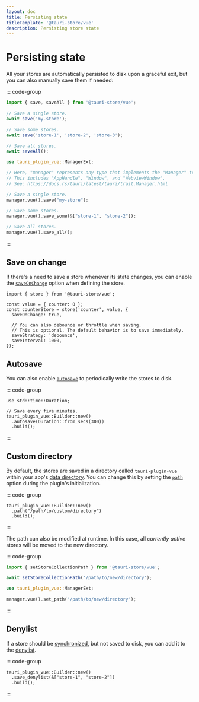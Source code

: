 ```yaml
---
layout: doc
title: Persisting state
titleTemplate: '@tauri-store/vue'
description: Persisting store state
---
```


# Persisting state

All your stores are automatically persisted to disk upon a graceful exit, but you can also manually save them if needed:

::: code-group

```typescript [JavaScript]
import { save, saveAll } from '@tauri-store/vue';

// Save a single store.
await save('my-store');

// Save some stores.
await save('store-1', 'store-2', 'store-3');

// Save all stores.
await saveAll();
```

```rust [Rust]
use tauri_plugin_vue::ManagerExt;

// Here, "manager" represents any type that implements the "Manager" trait provided by Tauri.
// This includes "AppHandle", "Window", and "WebviewWindow".
// See: https://docs.rs/tauri/latest/tauri/trait.Manager.html

// Save a single store.
manager.vue().save("my-store");

// Save some stores.
manager.vue().save_some(&["store-1", "store-2"]);

// Save all stores.
manager.vue().save_all();
```

:::

## Save on change

If there's a need to save a store whenever its state changes, you can enable the [`saveOnChange`](https://tb.dev.br/tauri-store/js-docs/plugin-vue/interfaces/StoreBackendOptions.html#saveonchange) option when defining the store.

```typescript{5}
import { store } from '@tauri-store/vue';

const value = { counter: 0 };
const counterStore = store('counter', value, {
  saveOnChange: true,

  // You can also debounce or throttle when saving.
  // This is optional. The default behavior is to save immediately.
  saveStrategy: 'debounce',
  saveInterval: 1000,
});
```

## Autosave

You can also enable [`autosave`](https://docs.rs/tauri-plugin-vue/latest/tauri_plugin_vue/struct.Builder.html#method.autosave) to periodically write the stores to disk.

::: code-group

```rust{5} [src-tauri/src/lib.rs]
use std::time::Duration;

// Save every five minutes.
tauri_plugin_vue::Builder::new()
  .autosave(Duration::from_secs(300))
  .build();
```

:::

## Custom directory

By default, the stores are saved in a directory called `tauri-plugin-vue` within your app's [data directory](https://docs.rs/tauri/latest/tauri/path/struct.PathResolver.html#method.app_data_dir). You can change this by setting the [`path`](https://docs.rs/tauri-plugin-vue/latest/tauri_plugin_vue/struct.Builder.html#method.path) option during the plugin's initialization.

::: code-group

```rust{2} [src-tauri/src/lib.rs]
tauri_plugin_vue::Builder::new()
  .path("/path/to/custom/directory")
  .build();
```

:::

The path can also be modified at runtime. In this case, all _currently active_ stores will be moved to the new directory.

::: code-group

```typescript [JavaScript]
import { setStoreCollectionPath } from '@tauri-store/vue';

await setStoreCollectionPath('/path/to/new/directory');
```

```rust [Rust]
use tauri_plugin_vue::ManagerExt;

manager.vue().set_path("/path/to/new/directory");
```

:::

## Denylist

If a store should be [synchronized](./synchronization.md), but not saved to disk, you can add it to the [denylist](https://docs.rs/tauri-plugin-vue/latest/tauri_plugin_vue/struct.Builder.html#method.save_denylist).

::: code-group

```rust{2} [src-tauri/src/lib.rs]
tauri_plugin_vue::Builder::new()
  .save_denylist(&["store-1", "store-2"])
  .build();
```

:::
